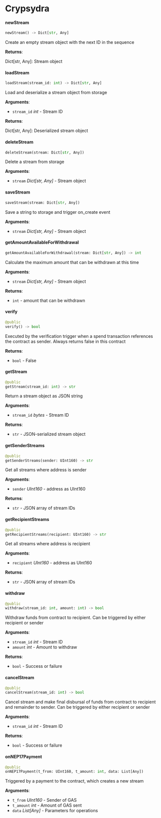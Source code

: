 <a name="Crypsydra"></a>
# Crypsydra

<a name="Crypsydra.newStream"></a>
#### newStream

```python
newStream() -> Dict[str, Any]
```

Create an empty stream object with the next ID in the sequence

**Returns**:

  Dict[str, Any]: Stream object

<a name="Crypsydra.loadStream"></a>
#### loadStream

```python
loadStream(stream_id: int) -> Dict[str, Any]
```

Load and deserialize a stream object from storage

**Arguments**:

- `stream_id` _int_ - Stream ID
  

**Returns**:

  Dict[str, Any]: Deserialized stream object

<a name="Crypsydra.deleteStream"></a>
#### deleteStream

```python
deleteStream(stream: Dict[str, Any])
```

Delete a stream from storage

**Arguments**:

- `stream` _Dict[str, Any]_ - Stream object

<a name="Crypsydra.saveStream"></a>
#### saveStream

```python
saveStream(stream: Dict[str, Any])
```

Save a string to storage and trigger on_create event

**Arguments**:

- `stream` _Dict[str, Any]_ - Stream object

<a name="Crypsydra.getAmountAvailableForWithdrawal"></a>
#### getAmountAvailableForWithdrawal

```python
getAmountAvailableForWithdrawal(stream: Dict[str, Any]) -> int
```

Calculate the maximum amount that can be withdrawn at this time

**Arguments**:

- `stream` _Dict[str, Any]_ - Stream object
  

**Returns**:

- `int` - amount that can be withdrawn

<a name="Crypsydra.verify"></a>
#### verify

```python
@public
verify() -> bool
```

Executed by the verification trigger when a spend transaction references
the contract as sender. Always returns false in this contract

**Returns**:

- `bool` - False

<a name="Crypsydra.getStream"></a>
#### getStream

```python
@public
getStream(stream_id: int) -> str
```

Return a stream object as JSON string

**Arguments**:

- `stream_id` _bytes_ - Stream ID
  

**Returns**:

- `str` - JSON-serialized stream object

<a name="Crypsydra.getSenderStreams"></a>
#### getSenderStreams

```python
@public
getSenderStreams(sender: UInt160) -> str
```

Get all streams where address is sender

**Arguments**:

- `sender` _UInt160_ - address as UInt160
  

**Returns**:

- `str` - JSON array of stream IDs
  
<a name="Crypsydra.getRecipientStreams"></a>
#### getRecipientStreams

```python
@public
getRecipientStreams(recipient: UInt160) -> str
```

Get all streams where address is recipient

**Arguments**:

- `recipient` _UInt160_ - address as UInt160

**Returns**:

- `str` - JSON array of stream IDs
  
<a name="Crypsydra.withdraw"></a>
#### withdraw

```python
@public
withdraw(stream_id: int, amount: int) -> bool
```

Withdraw funds from contract to recipient. Can be triggered by
either recipient or sender

**Arguments**:

- `stream_id` _int_ - Stream ID
- `amount` _int_ - Amount to withdraw
  

**Returns**:

- `bool` - Success or failure

<a name="Crypsydra.cancelStream"></a>
#### cancelStream

```python
@public
cancelStream(stream_id: int) -> bool
```

Cancel stream and make final disbursal of funds from contract
to recipient and remainder to sender. Can be triggered by
either recipient or sender

**Arguments**:

- `stream_id` _int_ - Stream ID
  

**Returns**:

- `bool` - Success or failure

<a name="Crypsydra.onNEP17Payment"></a>
#### onNEP17Payment

```python
@public
onNEP17Payment(t_from: UInt160, t_amount: int, data: List[Any])
```

Triggered by a payment to the contract, which creates a new stream

**Arguments**:

- `t_from` _UInt160_ - Sender of GAS
- `t_amount` _int_ - Amount of GAS sent
- `data` _List[Any]_ - Parameters for operations

